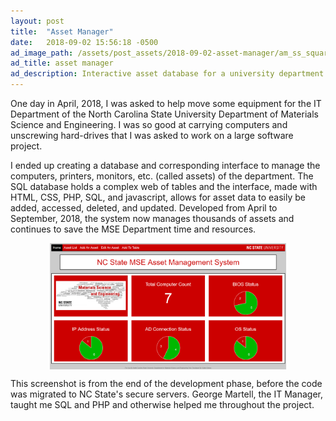 ```yaml
---
layout: post
title:  "Asset Manager"
date:   2018-09-02 15:56:18 -0500
ad_image_path: /assets/post_assets/2018-09-02-asset-manager/am_ss_square.png
ad_title: asset manager
ad_description: Interactive asset database for a university department.
---
```


One day in April, 2018, I was asked to help move some equipment for the IT Department of the North Carolina State University
Department of Materials Science and Engineering. I was so good at carrying computers and unscrewing hard-drives that I
was asked to work on a large software project.

I ended up creating a database and corresponding interface to manage the computers, printers, monitors, etc. (called assets) of the
department. The SQL database holds a complex web of tables and the interface, made with HTML, CSS, PHP, SQL, and javascript,
allows for asset data to easily be added, accessed, deleted, and updated. Developed from April to September, 2018, the system
now manages thousands of assets and continues to save the MSE Department time and resources.

<img src="/assets/post_assets/2018-09-02-asset-manager/am_ss.png" style="width:75%; margin: 5px auto; display: block;">

This screenshot is from the end of the development phase, before the code was migrated to NC State's secure servers.
George Martell, the IT Manager, taught me SQL and PHP and otherwise helped me throughout the project.